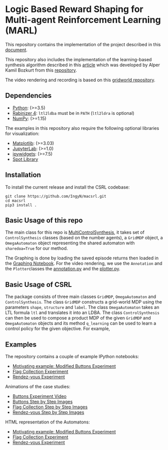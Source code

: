 # Logic Based Reward Shaping for Multi-agent Reinforcement Learning (MARL)

This repository contains the implementation of the project described in this [document]().

This repository also includes the implementation of the learning-based synthesis algorithm described in this [article](https://arxiv.org/abs/1909.07299) which was developed by Alper Kamil Bozkurt from this [repository](https://github.com/alperkamil/csrl.git).

The video rendering and recording is based on this [gridworld repository](https://github.com/sjunges/gridworld-by-storm).

## Dependencies
 - [Python](https://www.python.org/): (>=3.5)
 - [Rabinizer 4](https://www7.in.tum.de/~kretinsk/rabinizer4.html): ```ltl2ldba``` must be in ```PATH``` (```ltl2ldra``` is optional)
 - [NumPy](https://numpy.org/): (>=1.15)
 
The examples in this repository also require the following optional libraries for visualization:
 - [Matplotlib](https://matplotlib.org/): (>=3.03)
 - [JupyterLab](https://jupyter.org/): (>=1.0)
 - [ipywidgets](https://ipywidgets.readthedocs.io/en/latest/): (>=7.5)
 - [Spot Library](https://spot.lrde.epita.fr/)

## Installation
To install the current release and install the CSRL codebase:
```
git clone https://github.com/IngyN/macsrl.git
cd macsrl
pip3 install .
```

## Basic Usage of this repo
The main class for this repo is [MultiControlSynthesis](multi.py), it takes set of ```ControlSynthesis``` classes (based on the number agents), a ```GridMDP``` object, a ```OmegaAutomaton``` object representing the shared automaton with ```sharedoa=True``` for our method. 

The Graphing is done by loading the saved episode returns then loaded in the [Graphing Notebook](graphing.ipynb). For the video rendering, we use the ```Annotation``` and the ```Plotter```classes the [annotation.py](annotation.py) and the [plotter.py](plotter.py).

## Basic Usage of CSRL
The package consists of three main classes ```GridMDP```, ```OmegaAutomaton``` and ```ControlSynthesis```. The class ```GridMDP``` constructs a grid-world MDP using the parameters ```shape```, ```structure``` and ```label```. The class ```OmegaAutomaton``` takes an LTL formula ```ltl``` and translates it into an LDBA. The class ```ControlSynthesis``` can then be used to compose a product MDP of the given ```GridMDP``` and ```OmegaAutomaton``` objects and its method ```q_learning``` can be used to learn a control policy for the given objective. For example,

## Examples
The repository contains a couple of example IPython notebooks:
 - [Motivating example: Modified Buttons Experiment](shared_oa_ex2.ipynb)
 - [Flag Collection Experiment](shared_oa_ex3.ipynb)
 - [Rendez-vous Experiment](shared_oa_benchmark2.ipynb)

Animations of the case studies: 
 - [Buttons Experiment Video](sharedoa2/shared_oa_ex2_maptest_returns.mp4) 
 - [Buttons Step by Step Images](sharedoa2/)
 - [Flag Collection Step by Step Images](sharedoa3/)
 - [Rendez-vous Step by Step Images](sharedoa_bench2/)

HTML representation of the Automatons: 
 - [Motivating example: Modified Buttons Experiment](example_1.html)
 - [Flag Collection Experiment](example_2.html)
 - [Rendez-vous Experiment](example_3.html)